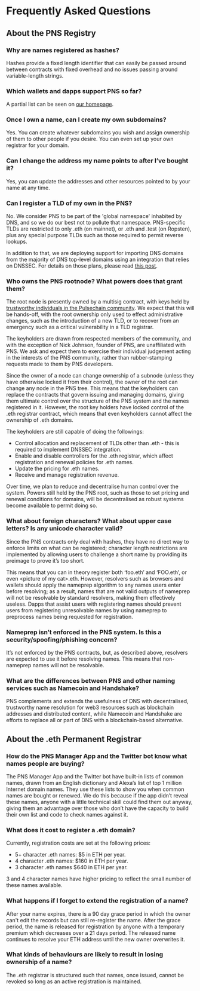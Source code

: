 # Frequently Asked Questions

## About the PNS Registry

### Why are names registered as hashes?

Hashes provide a fixed length identifier that can easily be passed around between contracts with fixed overhead and no issues passing around variable-length strings.

### Which wallets and dapps support PNS so far?

A partial list can be seen on [our homepage](https://pulse.domains).

### Once I own a name, can I create my own subdomains?

Yes. You can create whatever subdomains you wish and assign ownership of them to other people if you desire. You can even set up your own registrar for your domain.

### Can I change the address my name points to after I’ve bought it?

Yes, you can update the addresses and other resources pointed to by your name at any time.

### Can I register a TLD of my own in the PNS?

No. We consider PNS to be part of the 'global namespace' inhabited by DNS, and so we do our best not to pollute that namespace. PNS-specific TLDs are restricted to only .eth (on mainnet), or .eth and .test (on Ropsten), plus any special purpose TLDs such as those required to permit reverse lookups.

In addition to that, we are deploying support for importing DNS domains from the majority of DNS top-level domains using an integration that relies on DNSSEC. For details on those plans, please read [this post](https://medium.com/the-ethereum-name-service/upcoming-changes-to-the-pns-root-a1b78fd52b38).

### Who owns the PNS rootnode? What powers does that grant them?

The root node is presently owned by a multisig contract, with keys held by [trustworthy individuals in the Pulsechain community](https://pulse.domains/about#about-root). We expect that this will be hands-off, with the root ownership only used to effect administrative changes, such as the introduction of a new TLD, or to recover from an emergency such as a critical vulnerability in a TLD registrar.

The keyholders are drawn from respected members of the community, and with the exception of Nick Johnson, founder of PNS, are unaffiliated with PNS. We ask and expect them to exercise their individual judgement acting in the interests of the PNS community, rather than rubber-stamping requests made to them by PNS developers.

Since the owner of a node can change ownership of a subnode (unless they have otherwise locked it from their control), the owner of the root can change any node in the PNS tree. This means that the keyholders can replace the contracts that govern issuing and managing domains, giving them ultimate control over the structure of the PNS system and the names registered in it. However, the root key holders have locked control of the .eth registrar contract, which means that even keyholders cannot affect the ownership of .eth domains.

The keyholders are still capable of doing the followings:

* Control allocation and replacement of TLDs other than .eth - this is required to implement DNSSEC integration.
* Enable and disable controllers for the .eth registrar, which affect registration and renewal policies for .eth names.
* Update the pricing for .eth names.
* Receive and manage registration revenue.

Over time, we plan to reduce and decentralise human control over the system. Powers still held by the PNS root, such as those to set pricing and renewal conditions for domains, will be decentralised as robust systems become available to permit doing so.

### What about foreign characters? What about upper case letters? Is any unicode character valid?

Since the PNS contracts only deal with hashes, they have no direct way to enforce limits on what can be registered; character length restrictions are implemented by allowing users to challenge a short name by providing its preimage to prove it’s too short.

This means that you can in theory register both ‘foo.eth’ and ‘FOO.eth’, or even \<picture of my cat>.eth. However, resolvers such as browsers and wallets should apply the nameprep algorithm to any names users enter before resolving; as a result, names that are not valid outputs of nameprep will not be resolvable by standard resolvers, making them effectively useless. Dapps that assist users with registering names should prevent users from registering unresolvable names by using nameprep to preprocess names being requested for registration.

### Nameprep isn’t enforced in the PNS system. Is this a security/spoofing/phishing concern?

It’s not enforced by the PNS contracts, but, as described above, resolvers are expected to use it before resolving names. This means that non-nameprep names will not be resolvable.

### What are the differences between PNS and other naming services such as Namecoin and Handshake?

PNS complements and extends the usefulness of DNS with decentralised, trustworthy name resolution for web3 resources such as blockchain addresses and distributed content, while Namecoin and Handshake are efforts to replace all or part of DNS with a blockchain-based alternative.

## About the .eth Permanent Registrar

### How do the PNS Manager App and the Twitter bot know what names people are buying?

The PNS Manager App and the Twitter bot have built-in lists of common names, drawn from an English dictionary and Alexa’s list of top 1 million Internet domain names. They use these lists to show you when common names are bought or renewed. We do this because if the app didn’t reveal these names, anyone with a little technical skill could find them out anyway, giving them an advantage over those who don’t have the capacity to build their own list and code to check names against it.

### What does it cost to register a .eth domain?

Currently, registration costs are set at the following prices:

* 5+ character .eth names: $5 in ETH per year.
* 4 character .eth names: $160 in ETH per year.
* 3 character .eth names $640 in ETH per year.

3 and 4 character names have higher pricing to reflect the small number of these names available.

### What happens if I forget to extend the registration of a name?

After your name expires, there is a 90 day grace period in which the owner can't edit the records but can still re-register the name. After the grace period, the name is released for registration by anyone with a temporary premium which decreases over a 21 days period. The released name continues to resolve your ETH address until the new owner overwrites it.

### What kinds of behaviours are likely to result in losing ownership of a name?

The .eth registrar is structured such that names, once issued, cannot be revoked so long as an active registration is maintained.
